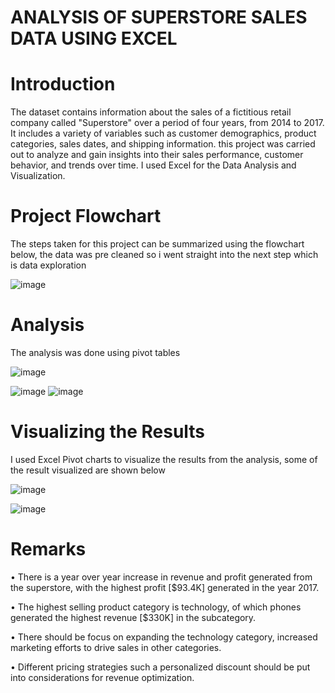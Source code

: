 # ANALYSIS OF SUPERSTORE SALES DATA USING EXCEL
# Introduction 
The dataset contains information about the sales of a fictitious retail company called "Superstore" over a period of four years, from 2014 to 2017. It includes a variety of variables such as customer demographics, product categories, sales dates, and shipping information. this project was carried out to analyze and gain insights into their sales performance, customer behavior, and trends over time. I used Excel for the Data Analysis and Visualization.
# Project Flowchart
The steps taken for this project can be summarized using the flowchart below, the data was pre cleaned so i went straight into the next step which is data exploration

![image](https://user-images.githubusercontent.com/115956826/235973021-f13eec54-d41a-4359-a820-72b41c5d630a.png)
# Analysis
The analysis was done using pivot tables

![image](https://user-images.githubusercontent.com/115956826/235964728-4e748fbb-a55e-4ee6-97d6-73c178962f24.png)


![image](https://user-images.githubusercontent.com/115956826/235965192-c8244eb9-c343-4008-b7b0-a3d5e355ffea.png)  ![image](https://user-images.githubusercontent.com/115956826/235965604-7fb3ebcb-620d-463a-b923-ea2dacfe89bf.png)



# Visualizing the Results
I used Excel Pivot charts to visualize the results from the analysis, some of the result visualized are shown below


![image](https://user-images.githubusercontent.com/115956826/235963499-ba04d254-ead6-4804-b920-282080ca5fcd.png)

![image](https://user-images.githubusercontent.com/115956826/235964414-278d8484-5eb7-4d12-8202-987e8d30c08e.png)



# Remarks
•	There is a year over year increase in revenue and profit generated from the superstore, with the highest profit [$93.4K] generated in the year 2017.

•	The highest selling product category is technology, of which phones generated the highest revenue [$330K] in the subcategory.

•	There should be focus on expanding the technology category, increased marketing efforts to drive sales in other categories.

•	Different pricing strategies such a personalized discount should be put into considerations for revenue optimization.


